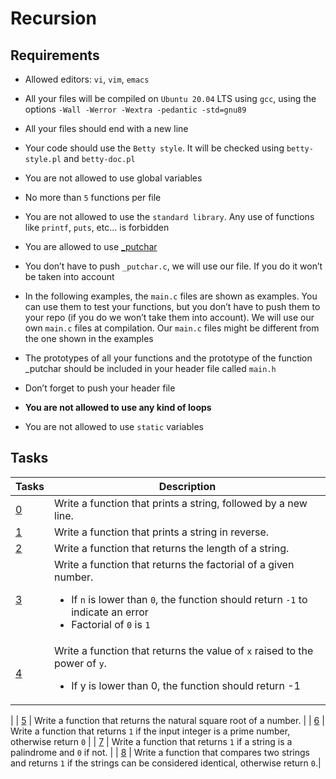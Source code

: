 # Recursion

## Requirements

* Allowed editors: `vi`, `vim`, `emacs`

* All your files will be compiled on `Ubuntu 20.04` LTS using `gcc`, using the options `-Wall -Werror -Wextra -pedantic -std=gnu89`

* All your files should end with a new line

* Your code should use the `Betty style`. It will be checked using `betty-style.pl` and `betty-doc.pl`

* You are not allowed to use global variables

* No more than `5` functions per file

* You are not allowed to use the `standard library`. Any use of functions like `printf`, `puts`, etc… is forbidden

* You are allowed to use [_putchar](https://github.com/holbertonschool/_putchar.c/blob/master/_putchar.c)

* You don’t have to push `_putchar.c`, we will use our file. If you do it won’t be taken into account

* In the following examples, the `main.c` files are shown as examples. You can use them to test your functions, but you don’t have to push them to your repo (if you do we won’t take them into account). We will use our own `main.c` files at compilation. Our `main.c` files might be different from the one shown in the examples

* The prototypes of all your functions and the prototype of the function _putchar should be included in your header file called `main.h`

* Don’t forget to push your header file
* **You are not allowed to use any kind of loops**
* You are not allowed to use `static` variables

## Tasks

| Tasks | Description |
| ---| --- |
| [0](/0x08-recursion/0-puts_recursion.c) | Write a function that prints a string, followed by a new line. |
| [1](/0x08-recursion/1-print_rev_recursion.c) | Write a function that prints a string in reverse. |
| [2](/0x08-recursion/2-strlen_recursion.c) | Write a function that returns the length of a string. |
| [3](/0x08-recursion/3-factorial.c) | Write a function that returns the factorial of a given number. <ul><li> If `n` is lower than `0`, the function should return `-1` to indicate an error<li>Factorial of `0` is `1`|
| [4](/0x08-recursion/4-pow_recursion.c) | Write a function that returns the value of `x` raised to the power of `y`. <ul><li>If y is lower than 0, the function should return -1
|
| [5](/0x08-recursion/5-sqrt_recursion.c) | Write a function that returns the natural square root of a number. |
| [6](/0x08-recursion/6-is_prime_number.c) | Write a function that returns `1` if the input integer is a prime number, otherwise return `0` |
| [7](/0x08-recursion/100-is_palindrome.c) | Write a function that returns `1` if a string is a palindrome and `0` if not. |
| [8](/0x08-recursion/101-wildcmp.c) | Write a function that compares two strings and returns `1` if the strings can be considered identical, otherwise return `0`.|
